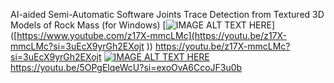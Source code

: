 AI-aided Semi-Automatic Software Joints Trace Detection from Textured 3D Models of Rock Mass (for Windows)
[![IMAGE ALT TEXT HERE](https://img.youtube.com/vi/z17X-mmcLMc/0.jpg)]([https://www.youtube.com/z17X-mmcLMc](https://youtu.be/z17X-mmcLMc?si=3uEcX9yrGh2EXojt
))
https://youtu.be/z17X-mmcLMc?si=3uEcX9yrGh2EXojt
[![IMAGE ALT TEXT HERE](https://img.youtube.com/vi/5OPgElqeWcU/0.jpg)]((https://youtu.be/5OPgElqeWcU?si=28OTcsH4F6dHyjSV))
https://youtu.be/5OPgElqeWcU?si=exoOvA6CcoJF3u0b
